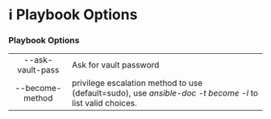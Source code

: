 # ℹ Playbook Options

### Playbook Options <a href="#playbookoptions" id="playbookoptions"></a>

|                  |                                                                                                          |
| :--------------: | -------------------------------------------------------------------------------------------------------- |
| --ask-vault-pass | Ask for vault password                                                                                   |
|  --become-method | privilege escalation method to use (default=sudo), use _ansible-doc -t become -l_ to list valid choices. |

